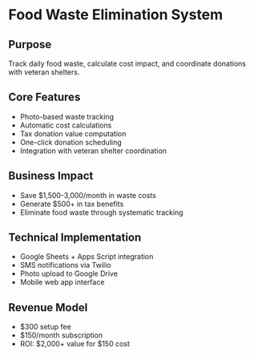 # Food Waste Elimination System

## Purpose
Track daily food waste, calculate cost impact, and coordinate donations with veteran shelters.

## Core Features
- Photo-based waste tracking
- Automatic cost calculations
- Tax donation value computation
- One-click donation scheduling
- Integration with veteran shelter coordination

## Business Impact
- Save $1,500-3,000/month in waste costs
- Generate $500+ in tax benefits
- Eliminate food waste through systematic tracking

## Technical Implementation
- Google Sheets + Apps Script integration
- SMS notifications via Twilio
- Photo upload to Google Drive
- Mobile web app interface

## Revenue Model
- $300 setup fee
- $150/month subscription
- ROI: $2,000+ value for $150 cost